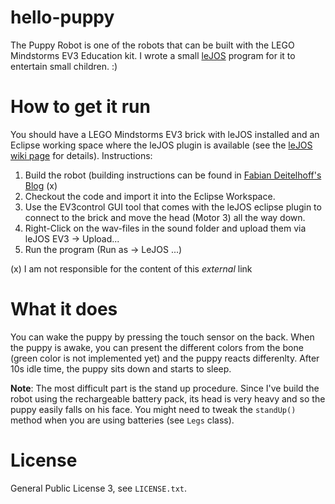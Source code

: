 # hello-puppy
The Puppy Robot is one of the robots that can be built with the LEGO Mindstorms EV3 Education kit.
I wrote a small [leJOS](http://www.lejos.org/) program for it to entertain small children. :)

# How to get it run
You should have a LEGO Mindstorms EV3 brick with leJOS installed and an Eclipse working space where
the leJOS plugin is available (see the [leJOS wiki page](https://sourceforge.net/p/leJOS/wiki/Getting%20started%20with%20leJOS%20EV3/) for details). Instructions:

1. Build the robot (building instructions can be found in [Fabian Deitelhoff's Blog](http://www.fabiandeitelhoff.de/2015/11/lego-mindstorms-ev3-education-offizielle-bauanleitungen/) (x)
1. Checkout the code and import it into the Eclipse Workspace.
1. Use the EV3control GUI tool that comes with the leJOS eclipse plugin to connect to the brick
and move the head (Motor 3) all the way down.
1. Right-Click on the wav-files in the sound folder and upload them via leJOS EV3 -> Upload...
1. Run the program (Run as -> LeJOS ...)

(x) I am not responsible for the content of this *external* link

# What it does
You can wake the puppy by pressing the touch sensor on the back. When the puppy is awake, you can present the
different colors from the bone (green color is not implemented yet) and the puppy reacts differenlty.
After 10s idle time, the puppy sits down and starts to sleep.

**Note**: The most difficult part is the stand up procedure. Since I've build the robot using the 
rechargeable battery pack, its head is very heavy and so the puppy easily falls on his face. You
might need to tweak the `standUp()` method when you are using batteries (see `Legs` class).

# License
General Public License 3, see `LICENSE.txt`.

